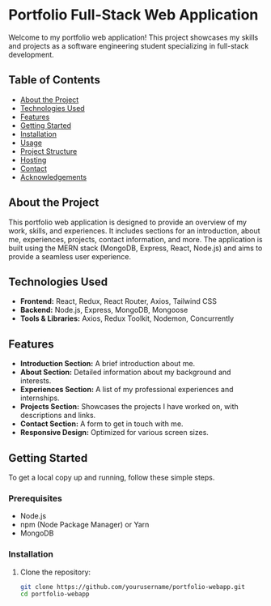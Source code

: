 # Portfolio Full-Stack Web Application

Welcome to my portfolio web application! This project showcases my skills and projects as a software engineering student specializing in full-stack development.

## Table of Contents

- [About the Project](#about-the-project)
- [Technologies Used](#technologies-used)
- [Features](#features)
- [Getting Started](#getting-started)
- [Installation](#installation)
- [Usage](#usage)
- [Project Structure](#project-structure)
- [Hosting](#hosting)
- [Contact](#contact)
- [Acknowledgements](#acknowledgements)

## About the Project

This portfolio web application is designed to provide an overview of my work, skills, and experiences. It includes sections for an introduction, about me, experiences, projects, contact information, and more. The application is built using the MERN stack (MongoDB, Express, React, Node.js) and aims to provide a seamless user experience.

## Technologies Used

- **Frontend:** React, Redux, React Router, Axios, Tailwind CSS
- **Backend:** Node.js, Express, MongoDB, Mongoose
- **Tools & Libraries:** Axios, Redux Toolkit, Nodemon, Concurrently

## Features

- **Introduction Section:** A brief introduction about me.
- **About Section:** Detailed information about my background and interests.
- **Experiences Section:** A list of my professional experiences and internships.
- **Projects Section:** Showcases the projects I have worked on, with descriptions and links.
- **Contact Section:** A form to get in touch with me.
- **Responsive Design:** Optimized for various screen sizes.

## Getting Started

To get a local copy up and running, follow these simple steps.

### Prerequisites

- Node.js
- npm (Node Package Manager) or Yarn
- MongoDB

### Installation

1. Clone the repository:

   ```sh
   git clone https://github.com/yourusername/portfolio-webapp.git
   cd portfolio-webapp
